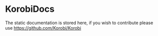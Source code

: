 KorobiDocs
==========
The static documentation is stored here, if you wish to contribute please use https://github.com/Korobi/Korobi
